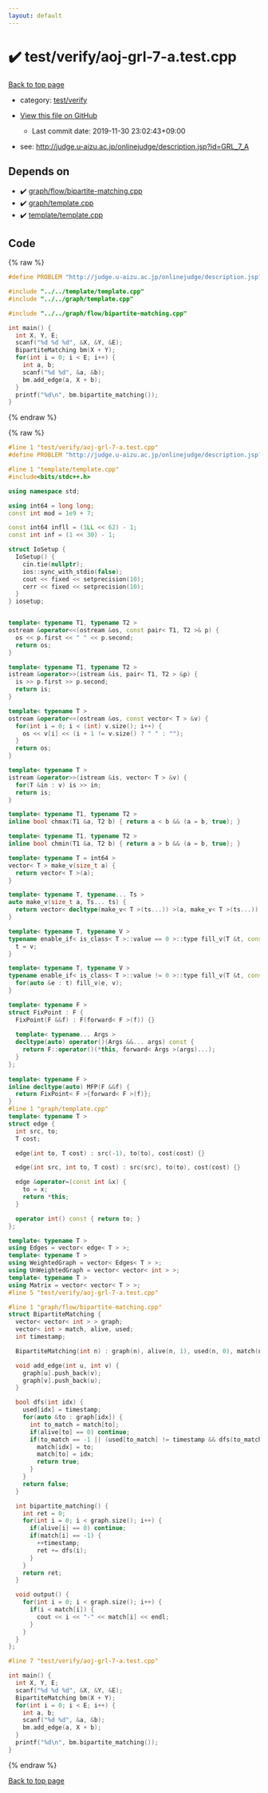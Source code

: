 ```yaml
---
layout: default
---
```


<!-- mathjax config similar to math.stackexchange -->
<script type="text/javascript" async
  src="https://cdnjs.cloudflare.com/ajax/libs/mathjax/2.7.5/MathJax.js?config=TeX-MML-AM_CHTML">
</script>
<script type="text/x-mathjax-config">
  MathJax.Hub.Config({
    TeX: { equationNumbers: { autoNumber: "AMS" }},
    tex2jax: {
      inlineMath: [ ['$','$'] ],
      processEscapes: true
    },
    "HTML-CSS": { matchFontHeight: false },
    displayAlign: "left",
    displayIndent: "2em"
  });
</script>

<script type="text/javascript" src="https://cdnjs.cloudflare.com/ajax/libs/jquery/3.4.1/jquery.min.js"></script>
<script src="https://cdn.jsdelivr.net/npm/jquery-balloon-js@1.1.2/jquery.balloon.min.js" integrity="sha256-ZEYs9VrgAeNuPvs15E39OsyOJaIkXEEt10fzxJ20+2I=" crossorigin="anonymous"></script>
<script type="text/javascript" src="../../../assets/js/copy-button.js"></script>
<link rel="stylesheet" href="../../../assets/css/copy-button.css" />


# :heavy_check_mark: test/verify/aoj-grl-7-a.test.cpp

<a href="../../../index.html">Back to top page</a>

* category: <a href="../../../index.html#5a4423c79a88aeb6104a40a645f9430c">test/verify</a>
* <a href="{{ site.github.repository_url }}/blob/master/test/verify/aoj-grl-7-a.test.cpp">View this file on GitHub</a>
    - Last commit date: 2019-11-30 23:02:43+09:00


* see: <a href="http://judge.u-aizu.ac.jp/onlinejudge/description.jsp?id=GRL_7_A">http://judge.u-aizu.ac.jp/onlinejudge/description.jsp?id=GRL_7_A</a>


## Depends on

* :heavy_check_mark: <a href="../../../library/graph/flow/bipartite-matching.cpp.html">graph/flow/bipartite-matching.cpp</a>
* :heavy_check_mark: <a href="../../../library/graph/template.cpp.html">graph/template.cpp</a>
* :heavy_check_mark: <a href="../../../library/template/template.cpp.html">template/template.cpp</a>


## Code

<a id="unbundled"></a>
{% raw %}
```cpp
#define PROBLEM "http://judge.u-aizu.ac.jp/onlinejudge/description.jsp?id=GRL_7_A"

#include "../../template/template.cpp"
#include "../../graph/template.cpp"

#include "../../graph/flow/bipartite-matching.cpp"

int main() {
  int X, Y, E;
  scanf("%d %d %d", &X, &Y, &E);
  BipartiteMatching bm(X + Y);
  for(int i = 0; i < E; i++) {
    int a, b;
    scanf("%d %d", &a, &b);
    bm.add_edge(a, X + b);
  }
  printf("%d\n", bm.bipartite_matching());
}

```
{% endraw %}

<a id="bundled"></a>
{% raw %}
```cpp
#line 1 "test/verify/aoj-grl-7-a.test.cpp"
#define PROBLEM "http://judge.u-aizu.ac.jp/onlinejudge/description.jsp?id=GRL_7_A"

#line 1 "template/template.cpp"
#include<bits/stdc++.h>

using namespace std;

using int64 = long long;
const int mod = 1e9 + 7;

const int64 infll = (1LL << 62) - 1;
const int inf = (1 << 30) - 1;

struct IoSetup {
  IoSetup() {
    cin.tie(nullptr);
    ios::sync_with_stdio(false);
    cout << fixed << setprecision(10);
    cerr << fixed << setprecision(10);
  }
} iosetup;


template< typename T1, typename T2 >
ostream &operator<<(ostream &os, const pair< T1, T2 >& p) {
  os << p.first << " " << p.second;
  return os;
}

template< typename T1, typename T2 >
istream &operator>>(istream &is, pair< T1, T2 > &p) {
  is >> p.first >> p.second;
  return is;
}

template< typename T >
ostream &operator<<(ostream &os, const vector< T > &v) {
  for(int i = 0; i < (int) v.size(); i++) {
    os << v[i] << (i + 1 != v.size() ? " " : "");
  }
  return os;
}

template< typename T >
istream &operator>>(istream &is, vector< T > &v) {
  for(T &in : v) is >> in;
  return is;
}

template< typename T1, typename T2 >
inline bool chmax(T1 &a, T2 b) { return a < b && (a = b, true); }

template< typename T1, typename T2 >
inline bool chmin(T1 &a, T2 b) { return a > b && (a = b, true); }

template< typename T = int64 >
vector< T > make_v(size_t a) {
  return vector< T >(a);
}

template< typename T, typename... Ts >
auto make_v(size_t a, Ts... ts) {
  return vector< decltype(make_v< T >(ts...)) >(a, make_v< T >(ts...));
}

template< typename T, typename V >
typename enable_if< is_class< T >::value == 0 >::type fill_v(T &t, const V &v) {
  t = v;
}

template< typename T, typename V >
typename enable_if< is_class< T >::value != 0 >::type fill_v(T &t, const V &v) {
  for(auto &e : t) fill_v(e, v);
}

template< typename F >
struct FixPoint : F {
  FixPoint(F &&f) : F(forward< F >(f)) {}
 
  template< typename... Args >
  decltype(auto) operator()(Args &&... args) const {
    return F::operator()(*this, forward< Args >(args)...);
  }
};
 
template< typename F >
inline decltype(auto) MFP(F &&f) {
  return FixPoint< F >{forward< F >(f)};
}
#line 1 "graph/template.cpp"
template< typename T >
struct edge {
  int src, to;
  T cost;

  edge(int to, T cost) : src(-1), to(to), cost(cost) {}

  edge(int src, int to, T cost) : src(src), to(to), cost(cost) {}

  edge &operator=(const int &x) {
    to = x;
    return *this;
  }

  operator int() const { return to; }
};

template< typename T >
using Edges = vector< edge< T > >;
template< typename T >
using WeightedGraph = vector< Edges< T > >;
using UnWeightedGraph = vector< vector< int > >;
template< typename T >
using Matrix = vector< vector< T > >;
#line 5 "test/verify/aoj-grl-7-a.test.cpp"

#line 1 "graph/flow/bipartite-matching.cpp"
struct BipartiteMatching {
  vector< vector< int > > graph;
  vector< int > match, alive, used;
  int timestamp;

  BipartiteMatching(int n) : graph(n), alive(n, 1), used(n, 0), match(n, -1), timestamp(0) {}

  void add_edge(int u, int v) {
    graph[u].push_back(v);
    graph[v].push_back(u);
  }

  bool dfs(int idx) {
    used[idx] = timestamp;
    for(auto &to : graph[idx]) {
      int to_match = match[to];
      if(alive[to] == 0) continue;
      if(to_match == -1 || (used[to_match] != timestamp && dfs(to_match))) {
        match[idx] = to;
        match[to] = idx;
        return true;
      }
    }
    return false;
  }

  int bipartite_matching() {
    int ret = 0;
    for(int i = 0; i < graph.size(); i++) {
      if(alive[i] == 0) continue;
      if(match[i] == -1) {
        ++timestamp;
        ret += dfs(i);
      }
    }
    return ret;
  }

  void output() {
    for(int i = 0; i < graph.size(); i++) {
      if(i < match[i]) {
        cout << i << "-" << match[i] << endl;
      }
    }
  }
};

#line 7 "test/verify/aoj-grl-7-a.test.cpp"

int main() {
  int X, Y, E;
  scanf("%d %d %d", &X, &Y, &E);
  BipartiteMatching bm(X + Y);
  for(int i = 0; i < E; i++) {
    int a, b;
    scanf("%d %d", &a, &b);
    bm.add_edge(a, X + b);
  }
  printf("%d\n", bm.bipartite_matching());
}

```
{% endraw %}

<a href="../../../index.html">Back to top page</a>

